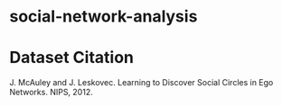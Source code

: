 # social-network-analysis

# Dataset Citation
J. McAuley and J. Leskovec. Learning to Discover Social Circles in Ego Networks. NIPS, 2012. 
